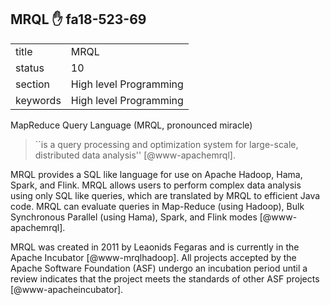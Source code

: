 ## MRQL :hand: fa18-523-69


|          |                        |
| -------- | ---------------------- |
| title    | MRQL                   | 
| status   | 10                     |
| section  | High level Programming |
| keywords | High level Programming |



MapReduce Query Language (MRQL, pronounced miracle)

> ``is a query processing and optimization system for large-scale,
> distributed data analysis'' [@www-apachemrql].

MRQL provides a SQL like language
for use on Apache Hadoop, Hama, Spark, and Flink.  MRQL allows users
to perform complex data analysis using only SQL like queries, which
are translated by MRQL to efficient Java code. MRQL can evaluate
queries in Map-Reduce (using Hadoop), Bulk Synchronous Parallel (using
Hama), Spark, and Flink modes [@www-apachemrql].

MRQL was created in 2011 by Leaonids Fegaras and is currently in the
Apache Incubator [@www-mrqlhadoop].  All projects accepted by the
Apache Software Foundation (ASF) undergo an incubation period until a
review indicates that the project meets the standards of other ASF
projects [@www-apacheincubator].



